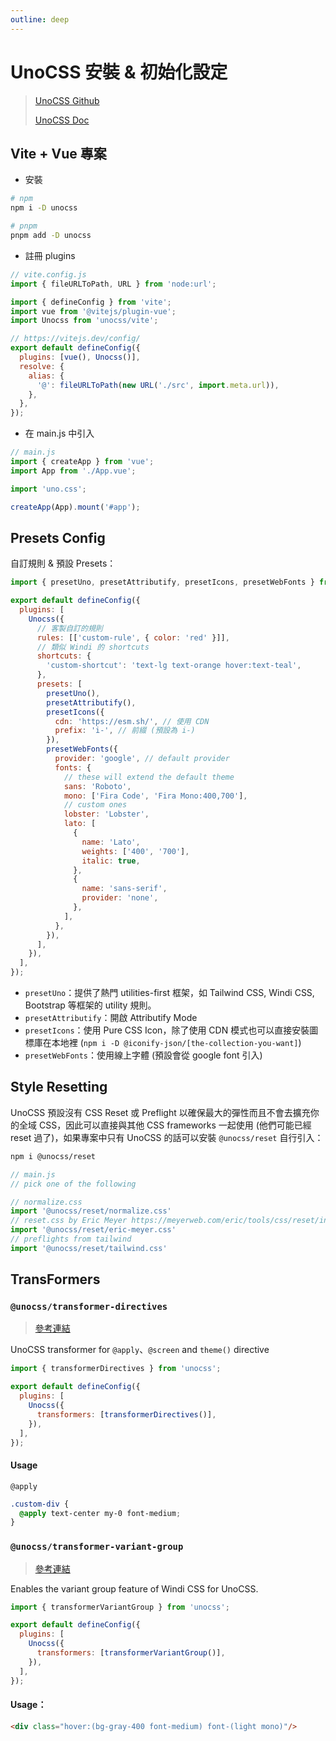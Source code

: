 ```yaml
---
outline: deep
---
```


# UnoCSS 安裝 & 初始化設定

> [UnoCSS Github](https://github.com/unocss/unocss)
> 
> [UnoCSS Doc](https://uno.antfu.me/)

## Vite + Vue 專案

* 安裝

```sh
# npm
npm i -D unocss

# pnpm
pnpm add -D unocss
```

* 註冊 plugins

```js {6,10}
// vite.config.js
import { fileURLToPath, URL } from 'node:url';

import { defineConfig } from 'vite';
import vue from '@vitejs/plugin-vue';
import Unocss from 'unocss/vite';

// https://vitejs.dev/config/
export default defineConfig({
  plugins: [vue(), Unocss()],
  resolve: {
    alias: {
      '@': fileURLToPath(new URL('./src', import.meta.url)),
    },
  },
});
```

* 在 main.js 中引入

```js {5}
// main.js
import { createApp } from 'vue';
import App from './App.vue';

import 'uno.css';

createApp(App).mount('#app');
```

## Presets Config

自訂規則 & 預設 Presets：

```js
import { presetUno, presetAttributify, presetIcons, presetWebFonts } from 'unocss';

export default defineConfig({
  plugins: [
    Unocss({
      // 客製自訂的規則
      rules: [['custom-rule', { color: 'red' }]],
      // 類似 Windi 的 shortcuts
      shortcuts: {
        'custom-shortcut': 'text-lg text-orange hover:text-teal',
      },
      presets: [
        presetUno(),
        presetAttributify(),
        presetIcons({
          cdn: 'https://esm.sh/', // 使用 CDN
          prefix: 'i-', // 前綴 (預設為 i-)
        }),
        presetWebFonts({
          provider: 'google', // default provider
          fonts: {
            // these will extend the default theme
            sans: 'Roboto',
            mono: ['Fira Code', 'Fira Mono:400,700'],
            // custom ones
            lobster: 'Lobster',
            lato: [
              {
                name: 'Lato',
                weights: ['400', '700'],
                italic: true,
              },
              {
                name: 'sans-serif',
                provider: 'none',
              },
            ],
          },
        }),
      ],
    }),
  ],
});
```

* `presetUno`：提供了熱門 utilities-first 框架，如 Tailwind CSS, Windi CSS, Bootstrap 等框架的 utility 規則。
* `presetAttributify`：開啟 Attributify Mode
* `presetIcons`：使用 Pure CSS Icon，除了使用 CDN 模式也可以直接安裝圖標庫在本地裡 (`npm i -D @iconify-json/[the-collection-you-want]`)
* `presetWebFonts`：使用線上字體 (預設會從 google font 引入)

## Style Resetting

UnoCSS 預設沒有 CSS Reset 或 Preflight 以確保最大的彈性而且不會去擴充你的全域 CSS，因此可以直接與其他 CSS frameworks 一起使用 (他們可能已經 reset 過了)，如果專案中只有 UnoCSS 的話可以安裝 `@unocss/reset` 自行引入：

```sh
npm i @unocss/reset
```

```js
// main.js
// pick one of the following

// normalize.css
import '@unocss/reset/normalize.css'
// reset.css by Eric Meyer https://meyerweb.com/eric/tools/css/reset/index.html
import '@unocss/reset/eric-meyer.css'
// preflights from tailwind
import '@unocss/reset/tailwind.css'
```

## TransFormers

### `@unocss/transformer-directives`
> [參考連結](https://github.com/unocss/unocss/tree/main/packages/transformer-directives)

UnoCSS transformer for `@apply`、`@screen` and `theme()` directive

```js
import { transformerDirectives } from 'unocss';

export default defineConfig({
  plugins: [
    Unocss({
      transformers: [transformerDirectives()],
    }),
  ],
});
```

#### Usage

`@apply`

```css
.custom-div {
  @apply text-center my-0 font-medium;
}
```

### `@unocss/transformer-variant-group`
> [參考連結](https://github.com/unocss/unocss/tree/main/packages/transformer-variant-group)

Enables the variant group feature of Windi CSS for UnoCSS.

```js
import { transformerVariantGroup } from 'unocss';

export default defineConfig({
  plugins: [
    Unocss({
      transformers: [transformerVariantGroup()],
    }),
  ],
});
```

#### Usage：

```html
<div class="hover:(bg-gray-400 font-medium) font-(light mono)"/>
```
